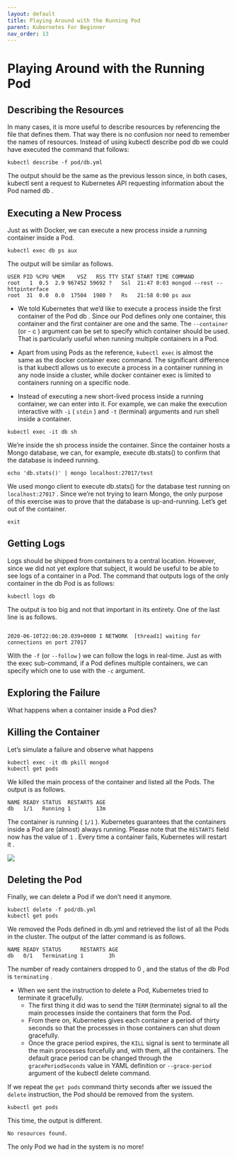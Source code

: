 ```yaml
---
layout: default
title: Playing Around with the Running Pod
parent: Kubernetes For Beginner
nav_order: 13
---
```


# Playing Around with the Running Pod

## Describing the Resources 

In many cases, it is more useful to describe resources by referencing the file that defines them. 
That way there is no confusion nor need to remember the names of resources. Instead of using kubectl describe pod 
db we could have executed the command that follows:

```
kubectl describe -f pod/db.yml

```
The output should be the same as the previous lesson since, in both cases, kubectl sent a request to Kubernetes API requesting information about the
Pod named db .

## Executing a New Process 
Just as with Docker, we can execute a new process inside a running container inside a Pod.

```
kubectl exec db ps aux

```
The output will be similar as follows.

```
USER PID %CPU %MEM    VSZ   RSS TTY STAT START TIME COMMAND
root   1  0.5  2.9 967452 59692 ?   Ssl  21:47 0:03 mongod --rest --httpinterface
root  31  0.0  0.0  17504  1980 ?   Rs   21:58 0:00 ps aux

```
- We told Kubernetes that we’d like to execute a process inside the first container of the Pod db . 
Since our Pod defines only one container, this container and the first container are one and the same. The `--container ` (or - c ) argument can be 
set to specify which container should be used. That is particularly useful when running multiple containers in a Pod.

- Apart from using Pods as the reference, `kubectl exec` is almost the same as the docker container exec command. The significant difference is that
kubectl allows us to execute a process in a container running in any node inside a cluster, while docker container exec is 
limited to containers running on a specific node.

- Instead of executing a new short-lived process inside a running container, we can enter into it. For example, we can make the execution
interactive with `-i` ( `stdin` ) and `-t` (terminal) arguments and run shell inside a container.

```
kubectl exec -it db sh
```

We’re inside the sh process inside the container. Since the container hosts a Mongo database, we can, for example, execute db.stats() to confirm that the database is indeed running.

```
echo 'db.stats()' | mongo localhost:27017/test
```

We used mongo client to execute db.stats() for the database test running on `localhost:27017` . Since we’re not trying to learn Mongo, the only purpose of
this exercise was to prove that the database is up-and-running. Let’s get out of the container.

```
exit

```

## Getting Logs 


Logs should be shipped from containers to a central location. However, since we did not yet explore that subject, it would be useful to be able to see logs of a container in a Pod.
The command that outputs logs of the only container in the db Pod is as follows:


```
kubectl logs db
```
The output is too big and not that important in its entirety. One of the last line is as follows.

```

2020-06-10T22:06:20.039+0000 I NETWORK  [thread1] waiting for connections on port 27017

```

With the `-f` (or `--follow` ) we can follow the logs in real-time. Just as with the exec sub-command, if a Pod defines multiple containers, we can specify
which one to use with the `-c` argument.

## Exploring the Failure 

What happens when a container inside a Pod dies?

## Killing the Container 

Let’s simulate a failure and observe what happens

```
kubectl exec -it db pkill mongod
kubectl get pods

```
We killed the main process of the container and listed all the Pods. The output is as follows.

```
NAME READY STATUS  RESTARTS AGE
db   1/1   Running 1        13m

```

The container is running ( `1/1` ). Kubernetes guarantees that the containers inside a Pod are (almost) always running. Please note that the `RESTARTS` field
now has the value of `1` . Every time a container fails, Kubernetes will restart it .

![](https://raw.githubusercontent.com/sangam14/ContainerLabs/master/img/pod-with-failed-container.png)

## Deleting the Pod 

Finally, we can delete a Pod if we don’t need it anymore.

```
kubectl delete -f pod/db.yml
kubectl get pods

```
We removed the Pods defined in db.yml and retrieved the list of all the Pods in the cluster. The output of the latter command is as follows.

```
NAME READY STATUS      RESTARTS AGE
db   0/1   Terminating 1        3h

```

The number of ready containers dropped to 0 , and the status of the db Pod is `terminating` .

- When we sent the instruction to delete a Pod, Kubernetes tried to terminate it gracefully.
   - The first thing it did was to send the `TERM` (terminate) signal to all the main processes inside the containers that form the Pod.
   - From there on, Kubernetes gives each container a period of thirty seconds so that the processes in those containers can shut down gracefully.
   - Once the grace period expires, the `KILL` signal is sent to terminate all the main processes forcefully and, with them, all the containers.
   The default grace period can be changed through the `gracePeriodSeconds` value in YAML definition or `--grace-period` argument of the kubectl delete command.
   
 If we repeat the `get pods` command thirty seconds after we issued the `delete` instruction, the Pod should be removed from the system.
 
 ```
 kubectl get pods
 
 ```
 
 This time, the output is different.
 
 ```
No resources found.
 ```
 The only Pod we had in the system is no more!
 











